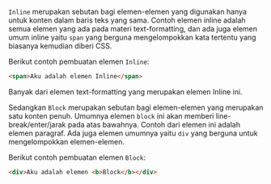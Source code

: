 `Inline` merupakan sebutan bagi elemen-elemen yang digunakan hanya untuk konten dalam baris teks yang sama. Contoh elemen inline adalah semua elemen yang ada pada materi text-formatting, dan ada juga elemen umum inline yaitu `span` yang berguna mengelompokkan kata tertentu yang biasanya kemudian diberi CSS.

Berikut contoh pembuatan elemen `Inline`:
```html
<span>Aku adalah elemen Inline</span>
```
Banyak dari elemen text-formatting yang merupakan elemen Inline ini.

Sedangkan `Block` merupakan sebutan bagi elemen-elemen yang merupakan satu konten penuh. Umumnya elemen `block` ini akan memberi line-break/enter/jarak pada atas bawahnya. Contoh dari elemen ini adalah elemen paragraf. Ada juga elemen umumnya yaitu `div` yang berguna untuk mengelompokkan elemen-elemen.

Berikut contoh pembuatan elemen `Block`:
```html
<div>Aku adalah elemen <b>Block</b></div>
```
